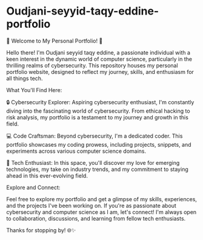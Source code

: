# Oudjani-seyyid-taqy-eddine-portfolio
🚀 Welcome to My Personal Portfolio! 🚀

Hello there! I'm Oudjani seyyid taqy eddine, a passionate individual with a keen interest in the dynamic world of computer science, particularly in the thrilling realms of cybersecurity. This repository houses my personal portfolio website, designed to reflect my journey, skills, and enthusiasm for all things tech.

What You'll Find Here:

🔒 Cybersecurity Explorer: Aspiring cybersecurity enthusiast, I'm constantly diving into the fascinating world of cybersecurity. From ethical hacking to risk analysis, my portfolio is a testament to my journey and growth in this field.

💻 Code Craftsman: Beyond cybersecurity, I'm a dedicated coder. This portfolio showcases my coding prowess, including projects, snippets, and experiments across various computer science domains.

🚀 Tech Enthusiast: In this space, you'll discover my love for emerging technologies, my take on industry trends, and my commitment to staying ahead in this ever-evolving field.

Explore and Connect:

Feel free to explore my portfolio and get a glimpse of my skills, experiences, and the projects I've been working on. If you're as passionate about cybersecurity and computer science as I am, let's connect! I'm always open to collaboration, discussions, and learning from fellow tech enthusiasts.

Thanks for stopping by! 🌐✨

